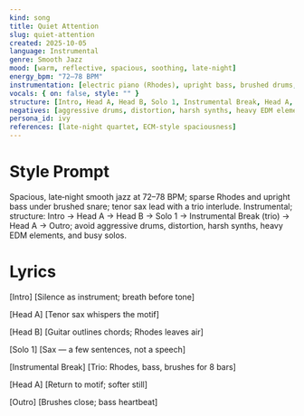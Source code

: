 ```yaml
---
kind: song
title: Quiet Attention
slug: quiet-attention
created: 2025-10-05
language: Instrumental
genre: Smooth Jazz
mood: [warm, reflective, spacious, soothing, late‑night]
energy_bpm: "72–78 BPM"
instrumentation: [electric piano (Rhodes), upright bass, brushed drums, tenor sax, clean electric guitar, flugelhorn, vibraphone, subtle strings pad]
vocals: { on: false, style: "" }
structure: [Intro, Head A, Head B, Solo 1, Instrumental Break, Head A, Outro]
negatives: [aggressive drums, distortion, harsh synths, heavy EDM elements, overly busy solos]
persona_id: ivy
references: [late‑night quartet, ECM‑style spaciousness]
---
```


# Style Prompt
Spacious, late‑night smooth jazz at 72–78 BPM; sparse Rhodes and upright bass under brushed snare; tenor sax lead with a trio interlude. Instrumental; structure: Intro → Head A → Head B → Solo 1 → Instrumental Break (trio) → Head A → Outro; avoid aggressive drums, distortion, harsh synths, heavy EDM elements, and busy solos.

# Lyrics
[Intro]
[Silence as instrument; breath before tone]

[Head A]
[Tenor sax whispers the motif]

[Head B]
[Guitar outlines chords; Rhodes leaves air]

[Solo 1]
[Sax — a few sentences, not a speech]

[Instrumental Break]
[Trio: Rhodes, bass, brushes for 8 bars]

[Head A]
[Return to motif; softer still]

[Outro]
[Brushes close; bass heartbeat]

